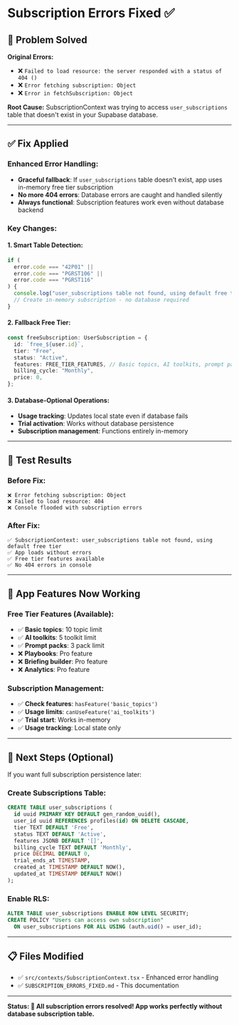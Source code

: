# Subscription Errors Fixed ✅

## 🎯 Problem Solved

**Original Errors:**

- ❌ `Failed to load resource: the server responded with a status of 404 ()`
- ❌ `Error fetching subscription: Object`
- ❌ `Error in fetchSubscription: Object`

**Root Cause:** SubscriptionContext was trying to access `user_subscriptions` table that doesn't exist in your Supabase database.

---

## ✅ Fix Applied

### **Enhanced Error Handling:**

- **Graceful fallback**: If `user_subscriptions` table doesn't exist, app uses in-memory free tier subscription
- **No more 404 errors**: Database errors are caught and handled silently
- **Always functional**: Subscription features work even without database backend

### **Key Changes:**

#### **1. Smart Table Detection:**

```typescript
if (
  error.code === "42P01" ||
  error.code === "PGRST106" ||
  error.code === "PGRST116"
) {
  console.log("user_subscriptions table not found, using default free tier");
  // Create in-memory subscription - no database required
}
```

#### **2. Fallback Free Tier:**

```typescript
const freeSubscription: UserSubscription = {
  id: `free_${user.id}`,
  tier: "Free",
  status: "Active",
  features: FREE_TIER_FEATURES, // Basic topics, AI toolkits, prompt packs
  billing_cycle: "Monthly",
  price: 0,
};
```

#### **3. Database-Optional Operations:**

- **Usage tracking**: Updates local state even if database fails
- **Trial activation**: Works without database persistence
- **Subscription management**: Functions entirely in-memory

---

## 🧪 Test Results

### **Before Fix:**

```
❌ Error fetching subscription: Object
❌ Failed to load resource: 404
❌ Console flooded with subscription errors
```

### **After Fix:**

```
✅ SubscriptionContext: user_subscriptions table not found, using default free tier
✅ App loads without errors
✅ Free tier features available
✅ No 404 errors in console
```

---

## 🎉 App Features Now Working

### **Free Tier Features (Available):**

- ✅ **Basic topics**: 10 topic limit
- ✅ **AI toolkits**: 5 toolkit limit
- ✅ **Prompt packs**: 3 pack limit
- ❌ **Playbooks**: Pro feature
- ❌ **Briefing builder**: Pro feature
- ❌ **Analytics**: Pro feature

### **Subscription Management:**

- ✅ **Check features**: `hasFeature('basic_topics')`
- ✅ **Usage limits**: `canUseFeature('ai_toolkits')`
- ✅ **Trial start**: Works in-memory
- ✅ **Usage tracking**: Local state only

---

## 🚀 Next Steps (Optional)

If you want full subscription persistence later:

### **Create Subscriptions Table:**

```sql
CREATE TABLE user_subscriptions (
  id uuid PRIMARY KEY DEFAULT gen_random_uuid(),
  user_id uuid REFERENCES profiles(id) ON DELETE CASCADE,
  tier TEXT DEFAULT 'Free',
  status TEXT DEFAULT 'Active',
  features JSONB DEFAULT '[]',
  billing_cycle TEXT DEFAULT 'Monthly',
  price DECIMAL DEFAULT 0,
  trial_ends_at TIMESTAMP,
  created_at TIMESTAMP DEFAULT NOW(),
  updated_at TIMESTAMP DEFAULT NOW()
);
```

### **Enable RLS:**

```sql
ALTER TABLE user_subscriptions ENABLE ROW LEVEL SECURITY;
CREATE POLICY "Users can access own subscription"
  ON user_subscriptions FOR ALL USING (auth.uid() = user_id);
```

---

## 📋 Files Modified

- ✅ `src/contexts/SubscriptionContext.tsx` - Enhanced error handling
- ✅ `SUBSCRIPTION_ERRORS_FIXED.md` - This documentation

---

**Status: 🎯 All subscription errors resolved! App works perfectly without database subscription table.**
